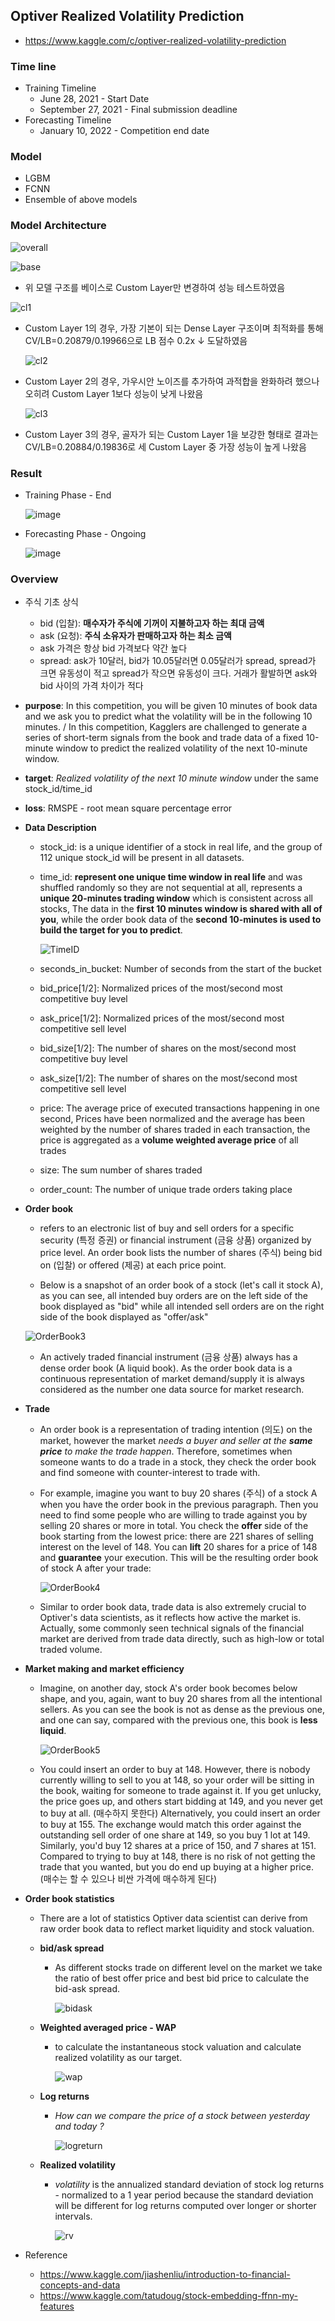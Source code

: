 ##  Optiver Realized Volatility Prediction
* https://www.kaggle.com/c/optiver-realized-volatility-prediction

### Time line

* Training Timeline
  * June 28, 2021 - Start Date
  * September 27, 2021 - Final submission deadline
* Forecasting Timeline
  * January 10, 2022 - Competition end date



### Model

* LGBM
* FCNN
* Ensemble of above models



### Model Architecture



![overall](https://user-images.githubusercontent.com/92927837/141056292-e0190a00-9d4a-4222-a346-6ed7006c8b99.png)



![base](https://user-images.githubusercontent.com/92927837/141055960-0f14f301-e81b-4963-962f-122e3caf7af9.png)

* 위 모델 구조를 베이스로 Custom Layer만 변경하여 성능 테스트하였음

  

![cl1](https://user-images.githubusercontent.com/92927837/141056046-5f6e6cc6-f552-49b5-bdff-4a1a499cd964.png)

* Custom Layer 1의 경우, 가장 기본이 되는 Dense Layer 구조이며 최적화를 통해 CV/LB=0.20879/0.19966으로 LB 점수 0.2x ↓ 도달하였음

  

  ![cl2](https://user-images.githubusercontent.com/92927837/141056097-0e0fa353-d399-412c-91b5-de055b715702.png)

* Custom Layer 2의 경우, 가우시안 노이즈를 추가하여 과적합을 완화하려 했으나 오히려 Custom Layer 1보다 성능이 낮게 나왔음 

  

  ![cl3](https://user-images.githubusercontent.com/92927837/141056146-9851b77d-af6b-49d2-a5a5-cf7a5e098868.png)

* Custom Layer 3의 경우, 골자가 되는 Custom Layer 1을 보강한 형태로 결과는 CV/LB=0.20884/0.19836로 세 Custom Layer 중 가장 성능이 높게 나왔음



### Result

* Training Phase - End

  ![image](https://user-images.githubusercontent.com/92927837/141051093-62c0fbbb-b275-4014-b403-a92200185e0e.png)

* Forecasting Phase - Ongoing

  ![image](https://user-images.githubusercontent.com/92927837/141051181-742db049-a685-4262-9e38-2b73d2ceff5e.png)





### Overview

* 주식 기초 상식
  
  * bid (입찰): **매수자가 주식에 기꺼이 지불하고자 하는 최대 금액**
  * ask (요청): **주식 소유자가 판매하고자 하는 최소 금액**
  * ask 가격은 항상 bid 가격보다 약간 높다
  * spread: ask가 10달러, bid가 10.05달러면 0.05달러가 spread, spread가 크면 유동성이 적고 spread가 작으면 유동성이 크다. 거래가 활발하면 ask와 bid 사이의 가격 차이가 적다
  
* **purpose**: In this competition, you will be given 10 minutes of book data and we ask you to predict what the volatility will be in the following 10 minutes. / In this competition, Kagglers are challenged to generate a series of short-term signals from the book and trade data of a fixed 10-minute window to predict the realized volatility of the next 10-minute window.
  
* **target**: *Realized volatility of the next 10 minute window* under the same stock_id/time_id
  
* **loss**: RMSPE - root mean square percentage error
  
* **Data Description**
  
  * stock_id: is a unique identifier of a stock in real life, and the group of 112 unique stock_id will be present in all datasets.
  
  * time_id: **represent one unique time window in real life** and was shuffled randomly so they are not sequential at all,  represents a **unique 20-minutes trading window** which is consistent across all stocks, The data in the **first 10 minutes window is shared with all of you**, while the order book data of the **second 10-minutes is used to build the target for you to predict**.
  
    
  
    ![TimeID](https://user-images.githubusercontent.com/92927837/141054778-f3646b1d-d3ea-40ae-a8c3-43eef4082665.png)
  
   
  
  * seconds_in_bucket: Number of seconds from the start of the bucket
  * bid_price[1/2]: Normalized prices of the most/second most competitive buy level
  * ask_price[1/2]: Normalized prices of the most/second most competitive sell level
  * bid_size[1/2]: The number of shares on the most/second most competitive buy level
  * ask_size[1/2]: The number of shares on the most/second most competitive sell level
  * price: The average price of executed transactions happening in one second, Prices have been normalized and the average has been weighted by the number of shares traded in each transaction, the price is aggregated as a **volume weighted average price** of all trades
  * size: The sum number of shares traded
  * order_count: The number of unique trade orders taking place
  
* **Order book**

  * refers to an electronic list of buy and sell orders for a specific security (특정 증권) or financial instrument (금융 상품) organized by price level. An order book lists the number of shares (주식) being bid on (입찰) or offered (제공) at each price point.

  * Below is a snapshot of an order book of a stock (let's call it stock A), as you can see, all intended buy orders are on the left side of the book displayed as "bid" while all intended sell orders are on the right side of the book displayed as "offer/ask"

     

  ![OrderBook3](https://user-images.githubusercontent.com/92927837/141054922-f8d19abb-86e4-4f67-b008-9995c5cf866f.png)

  

  * An actively traded financial instrument (금융 상품) always has a dense order book (A liquid book). As the order book data is a continuous representation of market demand/supply it is always considered as the number one data source for market research.

* **Trade**

  * An order book is a representation of trading intention (의도) on the market, however the market *needs a buyer and seller at the **same price** to make the trade happen*. Therefore, sometimes when someone wants to do a trade in a stock, they check the order book and find someone with counter-interest to trade with.

  * For example, imagine you want to buy 20 shares (주식) of a stock A when you have the order book in the previous paragraph. Then you need to find some people who are willing to trade against you by selling 20 shares or more in total. You check the **offer** side of the book starting from the lowest price: there are 221 shares of selling interest on the level of 148. You can **lift** 20 shares for a price of 148 and **guarantee** your execution. This will be the resulting order book of stock A after your trade:

     

     ![OrderBook4](https://user-images.githubusercontent.com/92927837/141054999-6db41417-cccb-4ee2-a475-9673aff4e4aa.png)

     

  * Similar to order book data, trade data is also extremely crucial to Optiver's data scientists, as it reflects how active the market is. Actually, some commonly seen technical signals of the financial market are derived from trade data directly, such as high-low or total traded volume.

* **Market making and market efficiency**

  * Imagine, on another day, stock A's order book becomes below shape, and you, again, want to buy 20 shares from all the intentional sellers. As you can see the book is not as dense as the previous one, and one can say, compared with the previous one, this book is **less liquid**.

    

    ![OrderBook5](https://user-images.githubusercontent.com/92927837/141055326-187ebbde-eeba-444f-8f01-c8768b3adf9a.png)

    

  * You could insert an order to buy at 148. However, there is nobody currently willing to sell to you at 148, so your order will be sitting in the book, waiting for someone to trade against it. If you get unlucky, the price goes up, and others start bidding at 149, and you never get to buy at all. (매수하지 못한다) Alternatively, you could insert an order to buy at 155. The exchange would match this order against the outstanding sell order of one share at 149, so you buy 1 lot at 149. Similarly, you'd buy 12 shares at a price of 150, and 7 shares at 151. Compared to trying to buy at 148, there is no risk of not getting the trade that you wanted, but you do end up buying at a higher price. (매수는 할 수 있으나 비싼 가격에 매수하게 된다)

* **Order book statistics**

  * There are a lot of statistics Optiver data scientist can derive from raw order book data to reflect market liquidity and stock valuation.

  * **bid/ask spread**

    * As different stocks trade on different level on the market we take the ratio of best offer price and best bid price to calculate the bid-ask spread.

      ![bidask](https://user-images.githubusercontent.com/92927837/141055437-e2ec6ef0-0546-4dd5-8719-00ae7d6f9a63.png)

  * **Weighted averaged price - WAP**

    * to calculate the instantaneous stock valuation and calculate realized volatility as our target.

      ![wap](https://user-images.githubusercontent.com/92927837/141055632-a01564b5-e107-45b0-b8ff-696b5aa6652d.png)

  * **Log returns**

    * *How can we compare the price of a stock between yesterday and today ?*

      ![logreturn](https://user-images.githubusercontent.com/92927837/141055635-69ab2413-1075-4814-af63-b377bb6fb019.png)

  * **Realized volatility**

    * *volatility* is the annualized standard deviation of stock log returns - normalized to a 1 year period because the standard deviation will be different for log returns computed over longer or shorter intervals.

      ![rv](https://user-images.githubusercontent.com/92927837/141055638-1a45f05b-f55e-47fc-8073-30933c4c55a2.png)

* Reference

  * https://www.kaggle.com/jiashenliu/introduction-to-financial-concepts-and-data
  * https://www.kaggle.com/tatudoug/stock-embedding-ffnn-my-features

